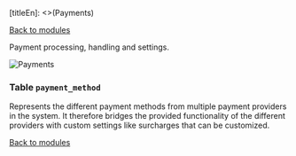 [titleEn]: <>(Payments)

[Back to modules](./../10-modules.md)

Payment processing, handling and settings.

![Payments](./dist/erd-shopware-core-checkout-payment.svg)


### Table `payment_method`

Represents the different payment methods from multiple payment providers in the system. It therefore bridges the provided functionality of the different providers with custom settings like surcharges that can be customized.


[Back to modules](./../10-modules.md)
